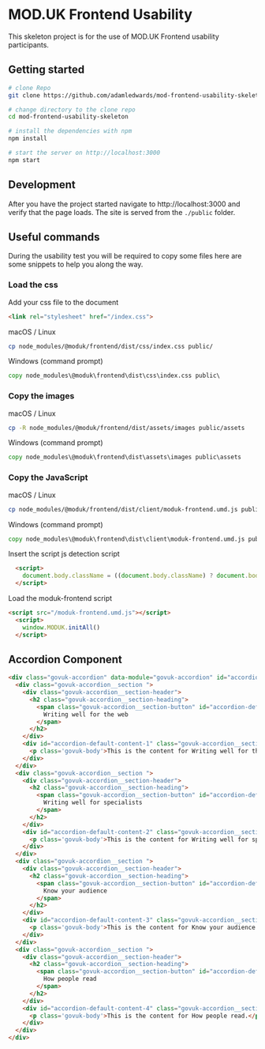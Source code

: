 # MOD.UK Frontend Usability

This skeleton project is for the use of MOD.UK Frontend usability participants.

## Getting started

```bash
# clone Repo
git clone https://github.com/adamledwards/mod-frontend-usability-skeleton.git

# change directory to the clone repo
cd mod-frontend-usability-skeleton

# install the dependencies with npm
npm install

# start the server on http://localhost:3000
npm start
```

## Development 

After you have the project started navigate to http://localhost:3000 and verify that the page loads.
The site is served from the `./public` folder.


## Useful commands

During the usability test you will be required to copy some files here are some snippets to help you along the way.

### Load the css

Add your css file to the document
```html
<link rel="stylesheet" href="/index.css">
```

macOS / Linux
```bash
cp node_modules/@moduk/frontend/dist/css/index.css public/
```

Windows (command prompt)
```cmd
copy node_modules\@moduk\frontend\dist\css\index.css public\
```

### Copy the images

macOS / Linux
```bash
cp -R node_modules/@moduk/frontend/dist/assets/images public/assets
```

Windows (command prompt)
```cmd
copy node_modules\@moduk\frontend\dist\assets\images public\assets
```

### Copy the JavaScript

macOS / Linux
```bash
cp node_modules/@moduk/frontend/dist/client/moduk-frontend.umd.js public/
```

Windows (command prompt)
```cmd
copy node_modules\@moduk\frontend\dist\client\moduk-frontend.umd.js public\
```

Insert the script js detection script
```html
  <script>
    document.body.className = ((document.body.className) ? document.body.className + ' js-enabled' : 'js-enabled');
  </script>
```
Load the moduk-frontend script
```html
<script src="/moduk-frontend.umd.js"></script>
  <script>
    window.MODUK.initAll()
  </script>
```

## Accordion Component

```html
<div class="govuk-accordion" data-module="govuk-accordion" id="accordion-default">
  <div class="govuk-accordion__section ">
    <div class="govuk-accordion__section-header">
      <h2 class="govuk-accordion__section-heading">
        <span class="govuk-accordion__section-button" id="accordion-default-heading-1">
          Writing well for the web
        </span>
      </h2>
    </div>
    <div id="accordion-default-content-1" class="govuk-accordion__section-content" aria-labelledby="accordion-default-heading-1">
      <p class='govuk-body'>This is the content for Writing well for the web.</p>
    </div>
  </div>
  <div class="govuk-accordion__section ">
    <div class="govuk-accordion__section-header">
      <h2 class="govuk-accordion__section-heading">
        <span class="govuk-accordion__section-button" id="accordion-default-heading-2">
          Writing well for specialists
        </span>
      </h2>
    </div>
    <div id="accordion-default-content-2" class="govuk-accordion__section-content" aria-labelledby="accordion-default-heading-2">
      <p class='govuk-body'>This is the content for Writing well for specialists.</p>
    </div>
  </div>
  <div class="govuk-accordion__section ">
    <div class="govuk-accordion__section-header">
      <h2 class="govuk-accordion__section-heading">
        <span class="govuk-accordion__section-button" id="accordion-default-heading-3">
          Know your audience
        </span>
      </h2>
    </div>
    <div id="accordion-default-content-3" class="govuk-accordion__section-content" aria-labelledby="accordion-default-heading-3">
      <p class='govuk-body'>This is the content for Know your audience.</p>
    </div>
  </div>
  <div class="govuk-accordion__section ">
    <div class="govuk-accordion__section-header">
      <h2 class="govuk-accordion__section-heading">
        <span class="govuk-accordion__section-button" id="accordion-default-heading-4">
          How people read
        </span>
      </h2>
    </div>
    <div id="accordion-default-content-4" class="govuk-accordion__section-content" aria-labelledby="accordion-default-heading-4">
      <p class='govuk-body'>This is the content for How people read.</p>
    </div>
  </div>
</div>
```